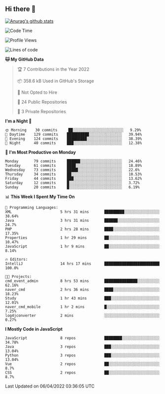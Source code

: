 ## Hi there 👋

[![Anurag's github stats](https://github-readme-stats.vercel.app/api?username=Songwonseok)](https://github.com/anuraghazra/github-readme-stats)



<!--START_SECTION:waka-->
![Code Time](http://img.shields.io/badge/Code%20Time-1%2C389%20hrs%2036%20mins-blue)

![Profile Views](http://img.shields.io/badge/Profile%20Views-10-blue)

![Lines of code](https://img.shields.io/badge/From%20Hello%20World%20I%27ve%20Written-3%20Million%20lines%20of%20code-blue)

**🐱 My GitHub Data** 

> 🏆 7 Contributions in the Year 2022
 > 
> 📦 358.6 kB Used in GitHub's Storage 
 > 
> 🚫 Not Opted to Hire
 > 
> 📜 24 Public Repositories 
 > 
> 🔑 3 Private Repositories  
 > 
**I'm a Night 🦉** 

```text
🌞 Morning    30 commits     ██░░░░░░░░░░░░░░░░░░░░░░░   9.29% 
🌆 Daytime    129 commits    ██████████░░░░░░░░░░░░░░░   39.94% 
🌃 Evening    124 commits    █████████░░░░░░░░░░░░░░░░   38.39% 
🌙 Night      40 commits     ███░░░░░░░░░░░░░░░░░░░░░░   12.38%

```
📅 **I'm Most Productive on Monday** 

```text
Monday       79 commits     ██████░░░░░░░░░░░░░░░░░░░   24.46% 
Tuesday      61 commits     ████░░░░░░░░░░░░░░░░░░░░░   18.89% 
Wednesday    73 commits     █████░░░░░░░░░░░░░░░░░░░░   22.6% 
Thursday     34 commits     ██░░░░░░░░░░░░░░░░░░░░░░░   10.53% 
Friday       44 commits     ███░░░░░░░░░░░░░░░░░░░░░░   13.62% 
Saturday     12 commits     █░░░░░░░░░░░░░░░░░░░░░░░░   3.72% 
Sunday       20 commits     █░░░░░░░░░░░░░░░░░░░░░░░░   6.19%

```


📊 **This Week I Spent My Time On** 

```text
💬 Programming Languages: 
XML                      5 hrs 31 mins       █████████░░░░░░░░░░░░░░░░   38.64% 
Java                     3 hrs 31 mins       ██████░░░░░░░░░░░░░░░░░░░   24.7% 
PHP                      2 hrs 28 mins       ████░░░░░░░░░░░░░░░░░░░░░   17.35% 
Properties               1 hr 29 mins        ██░░░░░░░░░░░░░░░░░░░░░░░   10.47% 
JavaScript               1 hr 9 mins         ██░░░░░░░░░░░░░░░░░░░░░░░   8.14%

🔥 Editors: 
IntelliJ                 14 hrs 17 mins      █████████████████████████   100.0%

🐱‍💻 Projects: 
cmd_event_admin          8 hrs 53 mins       ███████████████░░░░░░░░░░   62.16% 
naver_cmd                2 hrs 36 mins       ████░░░░░░░░░░░░░░░░░░░░░   18.23% 
Study                    1 hr 43 mins        ███░░░░░░░░░░░░░░░░░░░░░░   12.01% 
naver_cmd_mobile         1 hr 2 mins         █░░░░░░░░░░░░░░░░░░░░░░░░   7.25% 
log4jconverter           2 mins              ░░░░░░░░░░░░░░░░░░░░░░░░░   0.27%

```

**I Mostly Code in JavaScript** 

```text
JavaScript               8 repos             ████████░░░░░░░░░░░░░░░░░   34.78% 
Java                     3 repos             ███░░░░░░░░░░░░░░░░░░░░░░   13.04% 
Python                   3 repos             ███░░░░░░░░░░░░░░░░░░░░░░   13.04% 
Vue                      2 repos             ██░░░░░░░░░░░░░░░░░░░░░░░   8.7% 
CSS                      2 repos             ██░░░░░░░░░░░░░░░░░░░░░░░   8.7%

```



 Last Updated on 06/04/2022 03:36:05 UTC
<!--END_SECTION:waka-->

